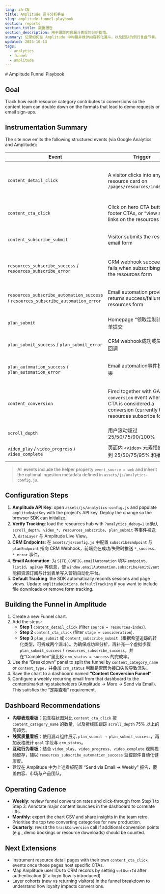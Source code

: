 ```yaml
---
lang: zh-CN
title: Amplitude 漏斗分析手册
slug: amplitude-funnel-playbook
section: reports
section_title: 数据报告
section_description: 用于跟踪内容漏斗表现的分析指南。
summary: 记录如何在 Amplitude 中构建并维护内容转化漏斗，以及团队的例行复盘节奏。
updated: 2025-10-13
tags:
  - analytics
  - funnel
  - amplitude
---
```


﻿# Amplitude Funnel Playbook

## Goal
Track how each resource category contributes to conversions so the content team can double down on the formats that lead to demo requests or email sign-ups.

## Instrumentation Summary
The site now emits the following structured events (via Google Analytics and Amplitude):

| Event | Trigger | Key Properties |
| --- | --- | --- |
| `content_detail_click` | A visitor clicks into any resource card on `/pages/resources/index.html` | `content_category`, `content_category_name`, `content_type`, `slug`, `title`, `tag`, `position`, `source`, `stage` (defaults to `discover`) |
| `content_cta_click` | Click on hero CTA buttons, footer CTAs, or “view all” links on the resources hub | `category` (`hero`, `footer`, or section id), `content_category`, `ctaId`, `stage`, `source` |
| `content_subscribe_submit` | Visitor submits the resources email form | `content_category`, `source`, `stage`, `email_domain`, `ctaId`, `form_id`, `funnel_step` |
| `resources_subscribe_success` / `resources_subscribe_error` | CRM webhook succeeds or fails when subscribing via the resources form | `crm_status`, `error_message` (optional), `email_domain`, `form_id`, `source` |
| `resources_subscribe_automation_success` / `resources_subscribe_automation_error` | Email automation provider returns success/failure for resources form | `automation_status`, `error_message` (optional), `email_domain`, `form_id`, `source` |
| `plan_submit` | Homepage “领取定制计划”表单提交 | `name`, `email`, `goal`, `time`, `form_id`, `funnel_step`, `source` |
| `plan_submit_success` / `plan_submit_error` | CRM webhook成功或失败后回调 | `crm_status`, `goal`, `error_message` (optional), `form_id`, `source` |
| `plan_automation_success` / `plan_automation_error` | Email automation事件投递结果 | `automation_status`, `error_message` (optional), `form_id`, `source`, `goal` |
| `content_conversion` | Fired together with GA `conversion` event when a CTA is considered a conversion (currently the resources subscribe form) | Inherits properties from `trackConversion`, including `conversion_type`, `content_stage`, `source`, `email_domain`, `cta_id`, `crm_status` |
| `scroll_depth` | 用户滚动超过 25/50/75/90/100% | `percentage`, `path` |
| `video_play` / `video_progress` / `video_complete` | 页面内 `<video>` 元素播放、达到 25/50/75/95% 和播放完毕 | `video_id`, `video_title`, `percentage`, `duration`, `current_time`, `path` |

> All events include the helper property `event_source = web` and inherit the optional ingestion metadata defined in `assets/js/analytics-config.js`.

## Configuration Steps
1. **Amplitude API Key**: open `assets/js/analytics-config.js` and populate `amplitudeApiKey` with the project’s API key. Deploy the change so the browser SDK can initialize.
2. **Verify Tracking**: load the resources hub with `?analytics_debug=1` to确认 `scroll_depth`、`video_*`、`resources_subscribe`、`plan_submit` 等事件被送入 `dataLayer` 与 Amplitude Live View。
3. **CRM Endpoints**: 在 `assets/js/config.js` 中配置 `subscribeEndpoint` 与 `planEndpoint` 指向 CRM Webhook，前端会在成功/失败时推送 `*_success`、`*_error` 事件。
4. **Email Automation**: 为 `SITE_CONFIG.emailAutomation` 填写 `endpoint`、`listId`、`apiKey` 等信息，使 `window.emailAutomation.subscribe/emitEvent` 能把资源订阅与计划表单写入营销自动化平台。
5. **Default Tracking**: the SDK automatically records sessions and page views. Update `amplitudeOptions.defaultTracking` if you want to include file downloads or remove form tracking.

## Building the Funnel in Amplitude
1. Create a new Funnel chart.
2. Add the steps:
    - **Step 1** `content_detail_click` (filter `source = resources-index`).
    - **Step 2** `content_cta_click` (filter `stage = consideration`).
    - **Step 3** `plan_submit` 或 `content_subscribe_submit`（根据希望追踪的转化类型，可拆成两个漏斗）。为确保成功率分析，再补充一个虚拟步骤 `plan_submit_success` / `resources_subscribe_success`，并在“Completion”里比较 `crm_status = success` 的完成率。
3. Use the “Breakdown” panel to split the funnel by `content_category_name` or `content_type`，并叠加 `crm_status` 判断是否因为接口失败导致流失。
4. Save the chart to a dashboard named **“Content Conversion Funnel”**.
5. Configure a weekly recurring email from that dashboard to the content/marketing stakeholders (Amplitude → More → Send via Email). This satisfies the “定期查看” requirement.

## Dashboard Recommendations
- **内容表现看板**：包含柱状图对比 `content_cta_click` 按 `content_category_name` 的数量，以及折线图跟踪 `scroll_depth` 75% 以上的周趋势。
- **线索质量看板**：使用漏斗组件展示 `plan_submit → plan_submit_success`，再加表格统计 `goal` 字段与 `crm_status`。
- **互动行为看板**：结合 `video_play`、`video_progress`、`video_complete` 观察视频留存，辅以 `resources_subscribe_automation_success` 监控邮件自动化健康度。
- 建议在 Amplitude 中为上述看板配置 “Send via Email → Weekly” 报告，覆盖内容、市场与产品团队。

## Operating Cadence
- **Weekly**: review funnel conversion rates and click-through from Step 1 to Step 3. Annotate major content launches in the dashboard to correlate lifts.
- **Monthly**: export the chart CSV and share insights in the team retro. Prioritise the top two converting categories for new production.
- **Quarterly**: revisit the `trackConversion` call if additional conversion points (e.g., demo bookings or resource downloads) should be counted.

## Next Extensions
- Instrument resource detail pages with their own `content_cta_click` events once those pages host specific CTAs.
- Map Amplitude user IDs to CRM records by setting `setUserId` after authentication (if a login flow is introduced).
- Layer cohorts (new vs returning visitors) in the funnel breakdown to understand how loyalty impacts conversions.
